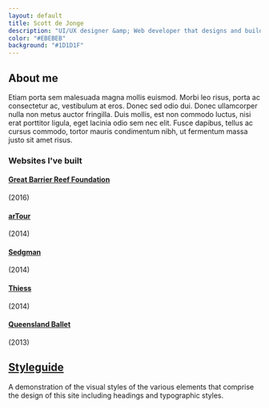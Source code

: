 ```yaml
---
layout: default
title: Scott de Jonge
description: "UI/UX designer &amp; Web developer that designs and builds websites for humans at bigfish.tv"
color: "#EBEBEB"
background: "#1D1D1F"
---
```


## About me

Etiam porta sem malesuada magna mollis euismod. Morbi leo risus, porta ac consectetur ac, vestibulum at eros. Donec sed odio dui. Donec ullamcorper nulla non metus auctor fringilla. Duis mollis, est non commodo luctus, nisi erat porttitor ligula, eget lacinia odio sem nec elit. Fusce dapibus, tellus ac cursus commodo, tortor mauris condimentum nibh, ut fermentum massa justo sit amet risus.

### Websites I've built

#### [Great Barrier Reef Foundation](https://www.barrierreef.org/)

(2016)

#### [arTour](http://www.artour.com.au/)

(2014)

#### [Sedgman](http://sedgman.com/)

(2014)

#### [Thiess](http://www.thiess.com/)

(2014)

#### [Queensland Ballet](https://www.queenslandballet.com.au/)

(2013)


## [Styleguide](/styleguide)

A demonstration of the visual styles of the various elements that comprise the design of this site including headings and typographic styles.